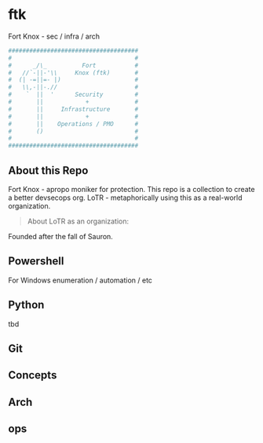 # ftk

Fort Knox - sec / infra / arch

 ```.sh
#####################################
#                                   #
#      _/\_          Fort           #
#   //`-||-'\\     Knox (ftk)       #   
#  (| -=||=- |)                     #       
#   \\,-||-.//                      #       
#    `  ||  '      Security         #
#       ||            +             #
#       ||     Infrastructure       #
#       ||            +             # 
#       ||    Operations / PMO      #
#       ()                          #   
#                                   #
#####################################
```

## About this Repo

Fort Knox - apropo moniker for protection. This repo is a collection to create a better devsecops org.  LoTR - metaphorically using this as a real-world organization.

> About LoTR as an organization:

Founded after the fall of Sauron.

## Powershell

For Windows enumeration / automation / etc

## Python

tbd

## Git



## Concepts


## Arch


## ops
